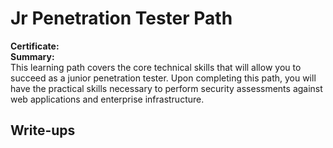 # Jr Penetration Tester Path

**Certificate:**  
**Summary:**  
This learning path covers the core technical skills that will allow you to succeed as a junior penetration tester. Upon completing this path, you will have the practical skills necessary to perform security assessments against web applications and enterprise infrastructure.

## Write-ups
